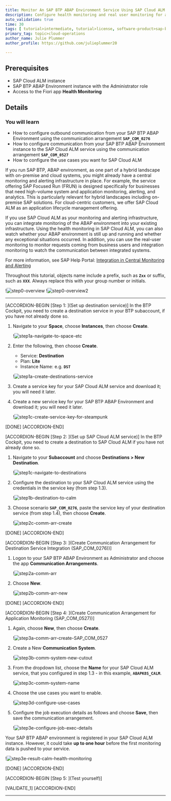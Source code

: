 ```yaml
---
title: Monitor An SAP BTP ABAP Environment Service Using SAP Cloud ALM (CALM)
description: Configure health monitoring and real user monitoring for an SAP BTP ABAP Environment service using SAP Cloud ALM.
auto_validation: true
time: 30
tags: [ tutorial>intermediate, tutorial>license, software-product>sap-btp--abap-environment, programming-tool>abap-development]
primary_tag: topic>cloud-operations
author_name: Julie Plummer
author_profile: https://github.com/julieplummer20

---
```


## Prerequisites
- SAP Cloud ALM instance
- SAP BTP ABAP Environment instance with the Administrator role
- Access to the Fiori app **Health Monitoring**

## Details
### You will learn
  - How to configure outbound communication from your SAP BTP ABAP Environment  using the communication arrangement **`SAP_COM_0276`**
  - How to configure communication from your SAP BTP ABAP Environment instance to the SAP Cloud ALM service using the communication arrangement  **`SAP_COM_0527`**
  - How to configure the use cases you want for SAP Cloud ALM



If you run SAP BTP, ABAP environment, as one part of a hybrid landscape with on-premise and cloud systems, you might already have a central monitoring and alerting infrastructure in place. For example, the service offering SAP Focused Run (FRUN) is designed specifically for businesses that need high-volume system and application monitoring, alerting, and analytics. This is particularly relevant for hybrid landscapes including on-premise SAP solutions. For cloud-centric customers, we offer SAP Cloud ALM as an application lifecycle management offering.

If you use SAP Cloud ALM  as your monitoring and alerting infrastructure, you can integrate monitoring of the ABAP environment into your existing infrastructure. Using the health monitoring in SAP Cloud ALM, you can also watch whether your ABAP environment is still up and running and whether any exceptional situations occurred. In addition, you can use the real-user monitoring to monitor requests coming from business users and integration monitoring to watch the communication between integrated systems.

For more information, see SAP Help Portal: [Integration in Central Monitoring and Alerting](https://help.sap.com/viewer/65de2977205c403bbc107264b8eccf4b/Cloud/en-US/8d6e2e78f77540d6836cc63eea121966.html)

Throughout this tutorial, objects name include a prefix, such as **`Zxx`** or suffix, such as **`XXX`**. Always replace this with your group number or initials.

!![step0-overview](step0-overview.png)
!![step0-overview2](step0-overview2.png)

---

[ACCORDION-BEGIN [Step 1: ](Set up destination service)]
In the BTP Cockpit, you need to create a destination service in your BTP subaccount, if you have not already done so.

1. Navigate to your **Space**, choose **Instances**, then choose **Create**.

    !![step1a-navigate-to-space-etc](step1a-navigate-to-space-etc.png)

2. Enter the following, then choose **Create**.

    - Service: **Destination**
    - Plan: **Lite**
    - Instance Name: e.g. **`DST`**

    !![step1a-create-destinations-service](step1a-create-destinations-service.png)

3.	Create a service key for your SAP Cloud ALM service and download it; you will need it later.

4. Create a new service key for your SAP BTP ABAP Environment and download it; you will need it later.

    !![step1c-create-service-key-for-steampunk](step1c-create-service-key-for-steampunk.png)

[DONE]
[ACCORDION-END]

[ACCORDION-BEGIN [Step 2: ](Set up SAP Cloud ALM service)]
In the BTP Cockpit, you need to create a destination to SAP Cloud ALM if you have not already done so.

1. Navigate to your **Subaccount** and choose **Destinations > New Destination**.

    !![step1c-navigate-to-destinations](step1c-navigate-to-destinations.png)

2. Configure the destination to your SAP Cloud ALM service using the credentials in the service key (from step 1.3).

    !![step1b-destination-to-calm](step1b-destination-to-calm.png)

3. Choose scenario **`SAP_COM_0276`**, paste the service key of your destination service (from step 1.4), then choose **Create**.

    !![step2c-comm-arr-create](step2c-comm-arr-create.png)

[DONE]
[ACCORDION-END]


[ACCORDION-BEGIN [Step 3: ](Create Communication Arrangement for Destination Service Integration (SAP_COM_0276))]
1.	Logon to your SAP BTP ABAP Environment as Administrator and choose the app **Communication Arrangements**.

    !![step2a-comm-arr](step2a-comm-arr.png)

2. Choose **New**.

    !![step2b-comm-arr-new](step2b-comm-arr-new.png)

[DONE]
[ACCORDION-END]


[ACCORDION-BEGIN [Step 4: ](Create Communication Arrangement for Application Monitoring (SAP_COM_0527))]
1. Again, choose **New**, then choose **Create**.

    !![step3a-comm-arr-create-SAP_COM_0527](step3a-comm-arr-create-SAP_COM_0527.png)

2. Create a New **Communication System**.

    !![step3b-comm-system-new-cutout](step3b-comm-system-new-cutout.png)

3. From the dropdown list, choose the **Name** for your SAP Cloud ALM service, that you configured in step 1.3 - in this example, **`ABAPK8S_CALM`**.

    !![step3c-comm-system-name](step3c-comm-system-name.png)

4. Choose the use cases you want to enable.

    !![step3d-configure-use-cases](step3d-configure-use-cases.png)

5. Configure the job execution details as follows and choose **Save**, then save the communication arrangement.

    !![step3e-configure-job-exec-details](step3e-configure-job-exec-details.png)

Your SAP BTP ABAP environment is registered in your SAP Cloud ALM instance. However, it could take **up to one hour** before the first monitoring data is pushed to your  service.

!![step3e-result-calm-health-monitoring](step3e-result-calm-health-monitoring.png)

[DONE]
[ACCORDION-END]

[ACCORDION-BEGIN [Step 5: ](Test yourself)]

[VALIDATE_1]
[ACCORDION-END]




---
